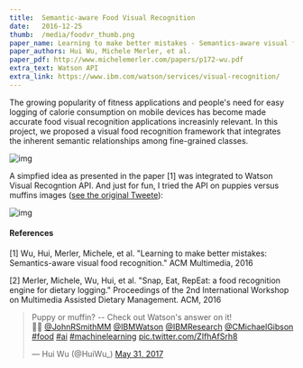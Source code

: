 ```yaml
---
title:  Semantic-aware Food Visual Recognition
date:   2016-12-25
thumb:  /media/foodvr_thumb.png
paper_name: Learning to make better mistakes - Semantics-aware visual food recognition, ACM Multimedia, 2016
paper_authors: Hui Wu, Michele Merler, et al. 
paper_pdf: http://www.michelemerler.com/papers/p172-wu.pdf
extra_text: Watson API 
extra_link: https://www.ibm.com/watson/services/visual-recognition/
---
```


The growing popularity of fitness applications and people's need for
easy logging of calorie consumption on mobile devices has
become made accurate food visual recognition applications increasinly relevant.
In this project, we proposed a visual food recognition framework that integrates
the inherent semantic relationships among fine-grained classes. 

<!--more-->

<img alt="img" src="{{site.baseurl}}/media/foodvr.png">

A simpfied idea as presented in the paper [1] was integrated to Watson Visual
Recogntion API. And just for fun, I tried the API on puppies versus muffins 
images ([see the original Tweete](https://twitter.com/HuiWu_/status/869902718210646016)): 

<img alt="img" src="https://pbs.twimg.com/media/DBKDPEHUAAIIp8R.jpg">


#### References

[1] Wu, Hui, Merler, Michele, et al. "Learning to make better mistakes: Semantics-aware visual food recognition." ACM Multimedia, 2016

[2] Merler, Michele, Wu, Hui, et al. "Snap, Eat, RepEat: a food recognition engine for dietary logging." Proceedings of the 2nd International Workshop on Multimedia Assisted Dietary Management. ACM, 2016


<blockquote class="twitter-tweet" data-lang="en"><p lang="en" dir="ltr">Puppy or muffin? -- Check out Watson&#39;s answer on it! <br>🤜🤛 <a href="https://twitter.com/JohnRSmithMM?ref_src=twsrc%5Etfw">@JohnRSmithMM</a> <a href="https://twitter.com/IBMWatson?ref_src=twsrc%5Etfw">@IBMWatson</a> <a href="https://twitter.com/IBMResearch?ref_src=twsrc%5Etfw">@IBMResearch</a> <a href="https://twitter.com/CMichaelGibson?ref_src=twsrc%5Etfw">@CMichaelGibson</a> <a href="https://twitter.com/hashtag/food?src=hash&amp;ref_src=twsrc%5Etfw">#food</a> <a href="https://twitter.com/hashtag/ai?src=hash&amp;ref_src=twsrc%5Etfw">#ai</a> <a href="https://twitter.com/hashtag/machinelearning?src=hash&amp;ref_src=twsrc%5Etfw">#machinelearning</a> <a href="https://t.co/ZIfhAfSrh8">pic.twitter.com/ZIfhAfSrh8</a></p>&mdash; Hui Wu (@HuiWu_) <a href="https://twitter.com/HuiWu_/status/869902718210646016?ref_src=twsrc%5Etfw">May 31, 2017</a></blockquote>
<script async src="https://platform.twitter.com/widgets.js" charset="utf-8"></script>

